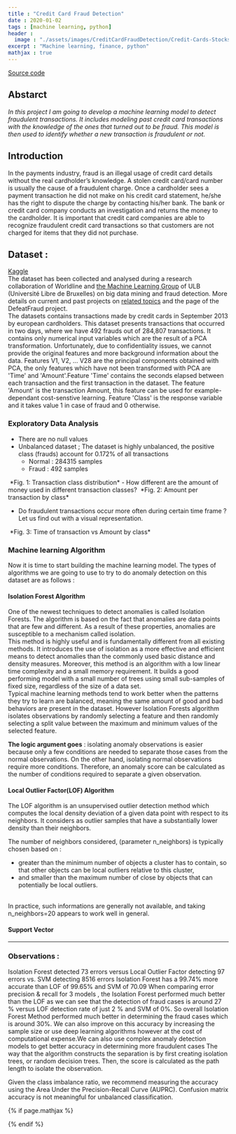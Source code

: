 ```yaml
---
title : "Credit Card Fraud Detection"
date : 2020-01-02
tags : [machine learning, python]
header :
  image : "./assets/images/CreditCardFraudDetection/Credit-Cards-Stocks-Icon.png"
excerpt : "Machine learning, finance, python"
mathjax : true
---
```

[Source code](https://github.com/achafi/CreditCardFraudDetection)

## Abstarct
*In this project I am going to develop a machine learning model to detect fraudulent transactions. It includes modeling past credit card transactions with the knowledge of the ones that turned out to be fraud. This model is then used to identify whether a new transaction is fraudulent or not.*

## Introduction
In the payments industry, fraud is an illegal usage of credit card details without the real cardholder’s knowledge. A stolen credit card/card number is usually the cause of a fraudulent charge. Once a cardholder sees a payment transaction he did not make on his credit card statement, he/she has the right to dispute the charge by contacting his/her bank. The bank or credit card company conducts an investigation and returns the money to the cardholder. It is important that credit card companies are able to recognize fraudulent credit card transactions so that customers are not charged for items that they did not purchase.

## Dataset :
[Kaggle](https://www.kaggle.com/mlg-ulb/creditcardfraud)
<br>
The dataset has been collected and analysed during a research collaboration of Worldline and [the Machine Learning Group](http://mlg.ulb.ac.be) of ULB (Université Libre de Bruxelles) on big data mining and fraud detection. More details on current and past projects on [related topics](https://www.researchgate.net/project/Fraud-detection-5) and the page of the DefeatFraud project.
<br>
The datasets contains transactions made by credit cards in September 2013 by european cardholders.
This dataset presents transactions that occurred in two days, where we have 492 frauds out of 284,807 transactions. It contains only numerical input variables which are the result of a PCA transformation. Unfortunately, due to confidentiality issues, we cannot provide the original features and more background information about the data. Features V1, V2, … V28 are the principal components obtained with PCA, the only features which have not been transformed with PCA are 'Time' and 'Amount'.Feature 'Time' contains the seconds elapsed between each transaction and the first transaction in the dataset. The feature 'Amount' is the transaction Amount, this feature can be used for example-dependant cost-senstive learning. Feature 'Class' is the response variable and it takes value 1 in case of fraud and 0 otherwise.

### Exploratory Data Analysis
- There are no null values
- Unbalanced dataset ; The dataset is highly unbalanced, the positive class (frauds) account for 0.172% of all transactions
  - Normal : 284315 samples
  - Fraud : 492 samples
<img src="{{ site.url }}{{ site.baseurl }}/assets/images/CreditCardFraudDetection/histogram-class.png" alt="">
*Fig. 1: Transaction class distribution*
-  How different are the amount of money used in different transaction classes?

<img src="{{ site.url }}{{ site.baseurl }}/assets/images/CreditCardFraudDetection/amount-transaction.png" alt="">
*Fig. 2: Amount per transaction by class*

- Do fraudulent transactions occur more often during certain time frame ? Let us find out with a visual representation.
<img src="{{ site.url }}{{ site.baseurl }}/assets/images/CreditCardFraudDetection/time-amount.png" alt="">
*Fig. 3: Time of transaction vs Amount by class*

### Machine learning Algorithm
Now it is time to start building the machine learning model. The types of algorithms we are going to use to try to do anomaly detection on this dataset are as follows :
<br>

#### Isolation Forest Algorithm
One of the newest techniques to detect anomalies is called Isolation Forests. The algorithm is based on the fact that anomalies are data points that are few and different. As a result of these properties, anomalies are susceptible to a mechanism called isolation.
<br>
This method is highly useful and is fundamentally different from all existing methods. It introduces the use of isolation as a more effective and efficient means to detect anomalies than the commonly used basic distance and density measures. Moreover, this method is an algorithm with a low linear time complexity and a small memory requirement. It builds a good performing model with a small number of trees using small sub-samples of fixed size, regardless of the size of a data set.
<br>
Typical machine learning methods tend to work better when the patterns they try to learn are balanced, meaning the same amount of good and bad behaviors are present in the dataset.
However Isolation Forests algorithm isolates observations by randomly selecting a feature and then randomly selecting a split value between the maximum and minimum values of the selected feature.

**The logic argument goes** : isolating anomaly observations is easier because only a few conditions are needed to separate those cases from the normal observations. On the other hand, isolating normal observations require more conditions. Therefore, an anomaly score can be calculated as the number of conditions required to separate a given observation.

#### Local Outlier Factor(LOF) Algorithm
The LOF algorithm is an unsupervised outlier detection method which computes the local density deviation of a given data point with respect to its neighbors. It considers as outlier samples that have a substantially lower density than their neighbors.

The number of neighbors considered, (parameter n_neighbors) is typically chosen based on :
- greater than the minimum number of objects a cluster has to contain, so that other objects can be local outliers relative to this cluster,
- and smaller than the maximum number of close by objects that can potentially be local outliers.
<br>
In practice, such informations are generally not available, and taking n_neighbors=20 appears to work well in general.

#### Support Vector
-----

### Observations :
Isolation Forest detected 73 errors versus Local Outlier Factor detecting 97 errors vs. SVM detecting 8516 errors
Isolation Forest has a 99.74% more accurate than LOF of 99.65% and SVM of 70.09
When comparing error precision & recall for 3 models , the Isolation Forest performed much better than the LOF as we can see that the detection of fraud cases is around 27 % versus LOF detection rate of just 2 % and SVM of 0%.
So overall Isolation Forest Method performed much better in determining the fraud cases which is around 30%.
We can also improve on this accuracy by increasing the sample size or use deep learning algorithms however at the cost of computational expense.We can also use complex anomaly detection models to get better accuracy in determining more fraudulent cases
The way that the algorithm constructs the separation is by first creating isolation trees, or random decision trees. Then, the score is calculated as the path length to isolate the observation.


Given the class imbalance ratio, we recommend measuring the accuracy using the Area Under the Precision-Recall Curve (AUPRC). Confusion matrix accuracy is not meaningful for unbalanced classification.

{% if page.mathjax %}
<script type="text/javascript" async
  src="https://cdn.mathjax.org/mathjax/latest/MathJax.js?config=TeX-MML-AM_CHTML">
</script>
{% endif %}